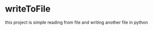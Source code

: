 writeToFile
===========

this project is simple reading from file and writing another file in python
